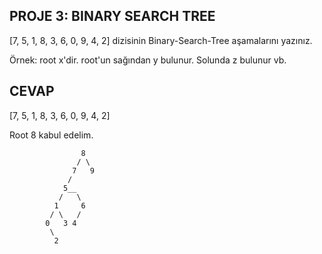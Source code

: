 ## PROJE 3: BINARY SEARCH TREE

[7, 5, 1, 8, 3, 6, 0, 9, 4, 2] dizisinin Binary-Search-Tree aşamalarını yazınız.

Örnek: root x'dir. root'un sağından y bulunur. Solunda z bulunur vb.

## CEVAP

[7, 5, 1, 8, 3, 6, 0, 9, 4, 2]

Root 8 kabul edelim.

                    8
                   / \
                  7   9
                 /
                5__
               /   \
              1     6
             / \   /
            0   3 4
             \
              2

